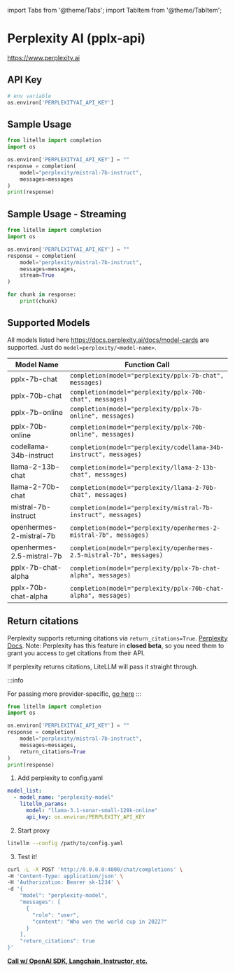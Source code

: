 import Tabs from '@theme/Tabs';
import TabItem from '@theme/TabItem';

# Perplexity AI (pplx-api)
https://www.perplexity.ai

## API Key
```python
# env variable
os.environ['PERPLEXITYAI_API_KEY']
```

## Sample Usage
```python
from litellm import completion
import os

os.environ['PERPLEXITYAI_API_KEY'] = ""
response = completion(
    model="perplexity/mistral-7b-instruct", 
    messages=messages
)
print(response)
```

## Sample Usage - Streaming
```python
from litellm import completion
import os

os.environ['PERPLEXITYAI_API_KEY'] = ""
response = completion(
    model="perplexity/mistral-7b-instruct", 
    messages=messages,
    stream=True
)

for chunk in response:
    print(chunk)
```


## Supported Models
All models listed here https://docs.perplexity.ai/docs/model-cards are supported.  Just do `model=perplexity/<model-name>`.

| Model Name               | Function Call                                                                                                                                                      |
|--------------------------|------------------------------------------------------------------------------------------------------------------------------------------------------------------|
| pplx-7b-chat | `completion(model="perplexity/pplx-7b-chat", messages)` | 
| pplx-70b-chat | `completion(model="perplexity/pplx-70b-chat", messages)` | 
| pplx-7b-online | `completion(model="perplexity/pplx-7b-online", messages)` | 
| pplx-70b-online | `completion(model="perplexity/pplx-70b-online", messages)` | 
| codellama-34b-instruct | `completion(model="perplexity/codellama-34b-instruct", messages)` | 
| llama-2-13b-chat | `completion(model="perplexity/llama-2-13b-chat", messages)` | 
| llama-2-70b-chat | `completion(model="perplexity/llama-2-70b-chat", messages)` | 
| mistral-7b-instruct | `completion(model="perplexity/mistral-7b-instruct", messages)` | 
| openhermes-2-mistral-7b | `completion(model="perplexity/openhermes-2-mistral-7b", messages)` | 
| openhermes-2.5-mistral-7b | `completion(model="perplexity/openhermes-2.5-mistral-7b", messages)` | 
| pplx-7b-chat-alpha | `completion(model="perplexity/pplx-7b-chat-alpha", messages)` | 
| pplx-70b-chat-alpha | `completion(model="perplexity/pplx-70b-chat-alpha", messages)` | 







## Return citations 

Perplexity supports returning citations via `return_citations=True`. [Perplexity Docs](https://docs.perplexity.ai/reference/post_chat_completions). Note: Perplexity has this feature in **closed beta**, so you need them to grant you access to get citations from their API. 

If perplexity returns citations, LiteLLM will pass it straight through. 

:::info

For passing more provider-specific, [go here](../completion/provider_specific_params.md)
:::

<Tabs>
<TabItem value="sdk" label="SDK">

```python
from litellm import completion
import os

os.environ['PERPLEXITYAI_API_KEY'] = ""
response = completion(
    model="perplexity/mistral-7b-instruct", 
    messages=messages,
    return_citations=True
)
print(response)
```

</TabItem>
<TabItem value="proxy" label="PROXY">

1. Add perplexity to config.yaml

```yaml
model_list:
  - model_name: "perplexity-model"
    litellm_params:
      model: "llama-3.1-sonar-small-128k-online"
      api_key: os.environ/PERPLEXITY_API_KEY
```

2. Start proxy 

```bash
litellm --config /path/to/config.yaml
```

3. Test it! 

```bash
curl -L -X POST 'http://0.0.0.0:4000/chat/completions' \
-H 'Content-Type: application/json' \
-H 'Authorization: Bearer sk-1234' \
-d '{
    "model": "perplexity-model",
    "messages": [
      {
        "role": "user",
        "content": "Who won the world cup in 2022?"
      }
    ],
    "return_citations": true
}'
```

[**Call w/ OpenAI SDK, Langchain, Instructor, etc.**](../proxy/user_keys.md#chatcompletions)

</TabItem>
</Tabs>

